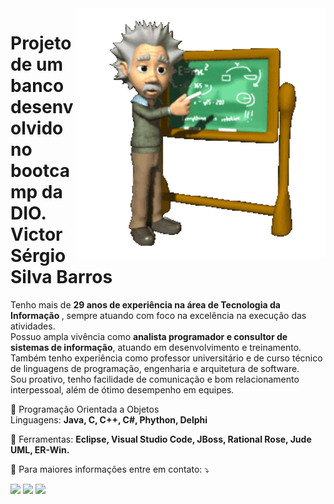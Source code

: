 <img src="gif v1.gif" min-width="400px" max-width="400px" width="400px" align="right" alt="Computador iuriCode">
<p>
  <H1>Projeto de um banco desenvolvido no bootcamp da DIO.<br><b> Victor Sérgio Silva Barros </b> </H1>
</p> 

<p align="left">  
  Tenho mais de <b>29 anos de experiência na área de Tecnologia da Informação </b>, sempre atuando com foco
na excelência na execução das atividades.<br>
Possuo ampla vivência como <b>analista programador e consultor de sistemas de informação</b>, atuando em
desenvolvimento e treinamento.<br>
Também tenho experiência como professor universitário e de curso técnico de linguagens de
programação, engenharia e arquitetura de software.<br>
Sou proativo, tenho facilidade de comunicação e bom relacionamento interpessoal, além de ótimo
desempenho em equipes.<br>
</p>

<p align="left">
  🦄 Programação Orientada a Objetos<br>
  Linguagens: <strong>Java, C, C++, C#, Phython, Delphi</strong>
</p>

<p align="left">
  💼 Ferramentas: <strong>Eclipse, Visual Studio Code, JBoss, Rational Rose, Jude UML, ER-Win.</strong>
</p>

<p align="left">
  💌 Para maiores informações entre em contato: ⤵️
</p>

<p align="left">
  <a href="#" alt="Gmail">
  <img src="https://img.shields.io/badge/-Gmail-FF0000?style=flat-square&labelColor=FF0000&logo=gmail&logoColor=white&link=mailto:vicssb@gmail.com" /></a>

  <a href="#" alt="Linkedin">
  <img src="https://img.shields.io/badge/-Linkedin-0e76a8?style=flat-square&logo=Linkedin&logoColor=white&link=https://www.linkedin.com/in/victor-sergio-silva-barros/" /></a>

  <a href="#" alt="WhatsApp">
  <img src="https://img.shields.io/badge/-WhatsApp-25d366?style=flat-square&labelColor=25d366&logo=whatsapp&logoColor=white&link=https://wa.me/5512987085327"/></a>

  </p>  
